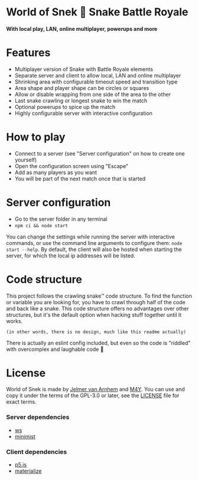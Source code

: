 # World of Snek 🐍 Snake Battle Royale

#### With local play, LAN, online multiplayer, powerups and more

# Features

- Multiplayer version of Snake with Battle Royale elements
- Separate server and client to allow local, LAN and online multiplayer
- Shrinking area with configurable timeout speed and transition type
- Area shape and player shape can be circles or squares
- Allow or disable wrapping from one side of the area to the other
- Last snake crawling or longest snake to win the match
- Optional powerups to spice up the match
- Highly configurable server with interactive configuration

# How to play

- Connect to a server (see "Server configuration" on how to create one yourself)
- Open the configuration screen using "Escape"
- Add as many players as you want
- You will be part of the next match once that is started

# Server configuration

- Go to the server folder in any terminal
- `npm ci && node start`

You can change the settings while running the server with interactive commands,
or use the command line arguments to configure them: `node start --help`.
By default, the client will also be hosted when starting the server,
for which the local ip addresses will be listed.

# Code structure

This project follows the crawling snake™ code structure.
To find the function or variable you are looking for,
you have to crawl through half of the code and back like a snake.
This code structure offers no advantages over other structures,
but it's the default option when hacking stuff together until it works.

`(in other words, there is no design, much like this readme actually)`

There is actually an eslint config included,
but even so the code is "riddled" with overcomplex and laughable code 🐍

# License

World of Snek is made by [Jelmer van Arnhem](https://github.com/Jelmerro) and [M4Y](https://github.com/M4Yt).
You can use and copy it under the terms of the GPL-3.0 or later,
see the [LICENSE](LICENSE) file for exact terms.

### Server dependencies

- [ws](https://github.com/websockets/ws)
- [minimist](https://github.com/substack/minimist)

### Client dependencies

- [p5.js](https://github.com/processing/p5.js)
- [materialize](https://github.com/Dogfalo/materialize)
